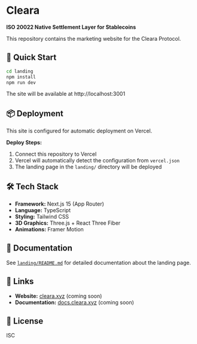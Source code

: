 # Cleara

**ISO 20022 Native Settlement Layer for Stablecoins**

This repository contains the marketing website for the Cleara Protocol.

## 🚀 Quick Start

```bash
cd landing
npm install
npm run dev
```

The site will be available at http://localhost:3001

## 📦 Deployment

This site is configured for automatic deployment on Vercel.

**Deploy Steps:**
1. Connect this repository to Vercel
2. Vercel will automatically detect the configuration from `vercel.json`
3. The landing page in the `landing/` directory will be deployed

## 🛠 Tech Stack

- **Framework:** Next.js 15 (App Router)
- **Language:** TypeScript
- **Styling:** Tailwind CSS
- **3D Graphics:** Three.js + React Three Fiber
- **Animations:** Framer Motion

## 📄 Documentation

See [`landing/README.md`](./landing/README.md) for detailed documentation about the landing page.

## 🔗 Links

- **Website:** [cleara.xyz](https://cleara.xyz) (coming soon)
- **Documentation:** [docs.cleara.xyz](https://docs.cleara.xyz) (coming soon)

## 📝 License

ISC
